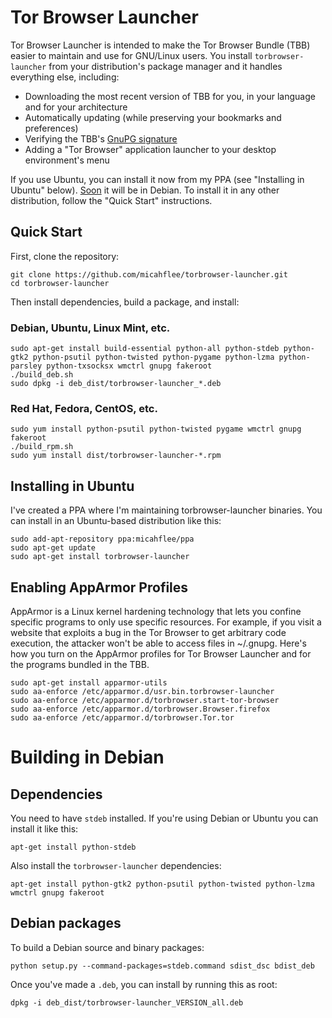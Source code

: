 # Tor Browser Launcher

Tor Browser Launcher is intended to make the Tor Browser Bundle (TBB) easier to maintain and use for GNU/Linux users. You install ```torbrowser-launcher``` from your distribution's package manager and it handles everything else, including:

* Downloading the most recent version of TBB for you, in your language and for your architecture
* Automatically updating (while preserving your bookmarks and preferences)
* Verifying the TBB's [GnuPG signature](http://www.gnupg.org/gph/en/manual/x135.html)
* Adding a "Tor Browser" application launcher to your desktop environment's menu

If you use Ubuntu, you can install it now from my PPA (see "Installing in Ubuntu" below). [Soon](https://github.com/micahflee/torbrowser-launcher/issues/31) it will be in Debian. To install it in any other distribution, follow the "Quick Start" instructions.

## Quick Start

First, clone the repository:

    git clone https://github.com/micahflee/torbrowser-launcher.git
    cd torbrowser-launcher

Then install dependencies, build a package, and install:

### Debian, Ubuntu, Linux Mint, etc.

    sudo apt-get install build-essential python-all python-stdeb python-gtk2 python-psutil python-twisted python-pygame python-lzma python-parsley python-txsocksx wmctrl gnupg fakeroot
    ./build_deb.sh
    sudo dpkg -i deb_dist/torbrowser-launcher_*.deb

### Red Hat, Fedora, CentOS, etc.

    sudo yum install python-psutil python-twisted pygame wmctrl gnupg fakeroot
    ./build_rpm.sh
    sudo yum install dist/torbrowser-launcher-*.rpm

## Installing in Ubuntu

I've created a PPA where I'm maintaining torbrowser-launcher binaries. You can install in an Ubuntu-based distribution like this:

    sudo add-apt-repository ppa:micahflee/ppa
    sudo apt-get update
    sudo apt-get install torbrowser-launcher

## Enabling AppArmor Profiles

AppArmor is a Linux kernel hardening technology that lets you confine specific programs to only use specific resources. For example, if you visit a website that exploits a bug in the Tor Browser to get arbitrary code execution, the attacker won't be able to access files in ~/.gnupg. Here's how you turn on the AppArmor profiles for Tor Browser Launcher and for the programs bundled in the TBB.

    sudo apt-get install apparmor-utils
    sudo aa-enforce /etc/apparmor.d/usr.bin.torbrowser-launcher
    sudo aa-enforce /etc/apparmor.d/torbrowser.start-tor-browser
    sudo aa-enforce /etc/apparmor.d/torbrowser.Browser.firefox
    sudo aa-enforce /etc/apparmor.d/torbrowser.Tor.tor

# Building in Debian

## Dependencies

You need to have ```stdeb``` installed. If you're using Debian or Ubuntu you can install it like this:

    apt-get install python-stdeb

Also install the ```torbrowser-launcher``` dependencies:

    apt-get install python-gtk2 python-psutil python-twisted python-lzma wmctrl gnupg fakeroot

## Debian packages

To build a Debian source and binary packages:

    python setup.py --command-packages=stdeb.command sdist_dsc bdist_deb

Once you've made a ```.deb```, you can install by running this as root:

    dpkg -i deb_dist/torbrowser-launcher_VERSION_all.deb
